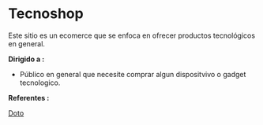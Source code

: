 # Tecnoshop
Este sitio es un ecomerce que se enfoca en ofrecer productos tecnológicos en general.


**Dirigido a :**

- Público en general que necesite comprar algun dispositvivo o gadget tecnologico.


**Referentes :**

[Doto](https://www.doto.com.mx/)
